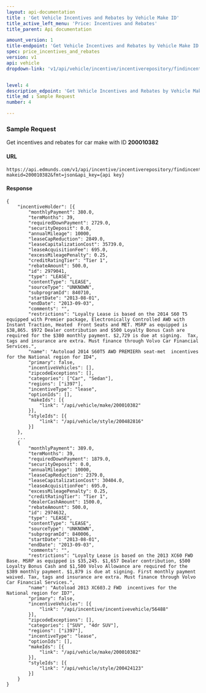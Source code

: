 ```yaml
---
layout: api-documentation
title : 'Get Vehicle Incentives and Rebates by Vehicle Make ID'
title_active_left_menu: 'Price: Incentives and Rebates'
title_parent: Api documentation

amount_version: 1
title-endpoint: 'Get Vehicle Incentives and Rebates by Vehicle Make ID'
spec: price_incentives_and_rebates
version: v1
api: vehicle
dropdown-link: 'v1/api/vehicle/incentive/incentiverepository/findincentivesbymakeid'


level: 4
description_edpoint: 'Get Vehicle Incentives and Rebates by Vehicle Make ID'
title_md : Sample Request
number: 4

---
```


### Sample Request

Get incentives and rebates for car make with ID **200010382**

#### URL

	https://api.edmunds.com/v1/api/incentive/incentiverepository/findincentivesbymakeid?makeid=200010382&fmt=json&api_key={api key}
	
#### Response
	
	{
	    "incentiveHolder": [{
	        "monthlyPayment": 380.0,
	        "termMonths": 39,
	        "requiredDownPayment": 2729.0,
	        "securityDeposit": 0.0,
	        "annualMileage": 10000,
	        "leaseCapReduction": 2849.0,
	        "leaseCapitalizationCost": 35739.0,
	        "leaseAcquisitionFee": 695.0,
	        "excessMileagePenalty": 0.25,
	        "creditRatingTier": "Tier 1",
	        "rebateAmount": 500.0,
	        "id": 2979041,
	        "type": "LEASE",
	        "contentType": "LEASE",
	        "sourceType": "UNKNOWN",
	        "subprogramId": 840710,
	        "startDate": "2013-08-01",
	        "endDate": "2013-09-03",
	        "comments": "",
	        "restrictions": "Loyalty Lease is based on the 2014 S60 T5 equipped with Premier package, Electronically Controlled AWD with Instant Traction, Heated  Front Seats and MET. MSRP as equipped is $38,865. $972 Dealer contribution and $500 Loyalty Bonus Cash are required for the $380 monthly payment. $2,729 is due at signing.  Tax, tags and insurance are extra. Must finance through Volvo Car Financial Services.",
	        "name": "Autoload 2014 S60T5 AWD PREMIERh seat-met  incentives for the National region for ID4",
	        "primary": false,
	        "incentiveVehicles": [],
	        "zipcodeExceptions": [],
	        "categories": ["Car", "Sedan"],
	        "regions": ["i397"],
	        "incentiveType": "lease",
	        "optionIds": [],
	        "makeIds": [{
	            "link": "/api/vehicle/make/200010382"
	        }],
	        "styleIds": [{
	            "link": "/api/vehicle/style/200482816"
	        }]
	    }, 
		...
		{
	        "monthlyPayment": 389.0,
	        "termMonths": 39,
	        "requiredDownPayment": 1879.0,
	        "securityDeposit": 0.0,
	        "annualMileage": 10000,
	        "leaseCapReduction": 2379.0,
	        "leaseCapitalizationCost": 30404.0,
	        "leaseAcquisitionFee": 695.0,
	        "excessMileagePenalty": 0.25,
	        "creditRatingTier": "Tier 1",
	        "dealerCashAmount": 1500.0,
	        "rebateAmount": 500.0,
	        "id": 2974632,
	        "type": "LEASE",
	        "contentType": "LEASE",
	        "sourceType": "UNKNOWN",
	        "subprogramId": 840006,
	        "startDate": "2013-08-01",
	        "endDate": "2013-09-03",
	        "comments": "",
	        "restrictions": "Loyalty Lease is based on the 2013 XC60 FWD Base. MSRP as equipped is $35,245. $1,657 Dealer contribution, $500 Loyalty Bonus Cash and $1,500 Volvo Allowance are required for the $389 monthly payment. $1,879 is due at signing. First monthly payment waived. Tax, tags and insurance are extra. Must finance through Volvo Car Financial Services.",
	        "name": "Autoload 2013 XC603.2 FWD  incentives for the National region for ID7",
	        "primary": false,
	        "incentiveVehicles": [{
	            "link": "/api/incentive/incentivevehicle/56488"
	        }],
	        "zipcodeExceptions": [],
	        "categories": ["SUV", "4dr SUV"],
	        "regions": ["i397"],
	        "incentiveType": "lease",
	        "optionIds": [],
	        "makeIds": [{
	            "link": "/api/vehicle/make/200010382"
	        }],
	        "styleIds": [{
	            "link": "/api/vehicle/style/200424123"
	        }]
	    }
	}
